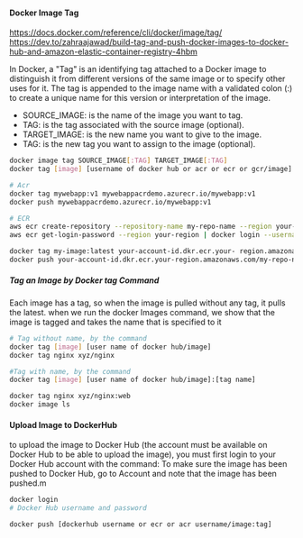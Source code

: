 #### Docker Image Tag

https://docs.docker.com/reference/cli/docker/image/tag/
https://dev.to/zahraajawad/build-tag-and-push-docker-images-to-docker-hub-and-amazon-elastic-container-registry-4hbm

In Docker, a "Tag" is an identifying tag attached to a Docker image to distinguish it from different versions of the same image
or to specify other uses for it.
The tag is appended to the image name with a validated colon (:) to create a unique name for this version or interpretation of the image.

- SOURCE_IMAGE: is the name of the image you want to tag.
- TAG: is the tag associated with the source image (optional).
- TARGET_IMAGE: is the new name you want to give to the image.
- TAG: is the new tag you want to assign to the image (optional).

``````sh
docker image tag SOURCE_IMAGE[:TAG] TARGET_IMAGE[:TAG]
docker tag [image] [username of docker hub or acr or ecr or gcr/image]:[tag name]

# Acr
docker tag mywebapp:v1 mywebappacrdemo.azurecr.io/mywebapp:v1
docker push mywebappacrdemo.azurecr.io/mywebapp:v1

# ECR
aws ecr create-repository --repository-name my-repo-name --region your- region
aws ecr get-login-password --region your-region | docker login --username AWS --password-stdin your-account-id.dkr.ecr.your-region.amazonaws.com

docker tag my-image:latest your-account-id.dkr.ecr.your- region.amazonaws.com/my-repo-name:latest
docker push your-account-id.dkr.ecr.your-region.amazonaws.com/my-repo-name:latest
``````

##### Tag an Image by Docker tag Command
Each image has a tag, so when the image is pulled without any tag, it pulls the latest.
when we run the docker Images command, we show that the image is tagged and takes the name that is specified to it

``````sh
# Tag without name, by the command
docker tag [image] [user name of docker hub/image]
docker tag nginx xyz/nginx

#Tag with name, by the command
docker tag [image] [user name of docker hub/image]:[tag name]

docker tag nginx xyz/nginx:web
docker image ls

``````
#### Upload Image to DockerHub
to upload the image to Docker Hub (the account must be available on Docker Hub to be able to upload the image), 
you must first login to your Docker Hub account with the command:
To make sure the image has been pushed to Docker Hub, go to Account and note that the image has been pushed.m
``````sh
docker login
# Docker Hub username and password

docker push [dockerhub username or ecr or acr username/image:tag]
``````
#### 

``````sh

``````
